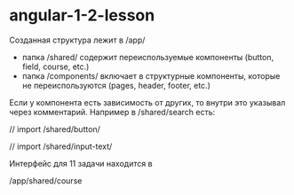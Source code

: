 # angular-1-2-lesson

Созданная структура лежит в /app/
- папка /shared/ содержит переиспользуемые компоненты (button, field, course, etc.)
- папка /components/ включает в структурные компоненты, которые не переиспользуются (pages, header, footer, etc.) 


Если у компонента есть зависимость от других, то внутри это указывал через комментарий. 
Например в /shared/search есть:

// import /shared/button/

// import /shared/input-text/


Интерфейс для 11 задачи находится в 

/app/shared/course
